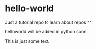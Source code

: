 # hello-world
Just a tutorial repo to learn about repos ^^

helloworld will be added in python soon.

This is just some text.
